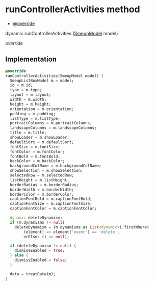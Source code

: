 


# runControllerActivities method







- @[override](https://api.flutter.dev/flutter/dart-core/override-constant.html)

dynamic runControllerActivities
([SmeupModel](../../smeup_models_widgets_smeup_model/SmeupModel-class.md) model)

_override_






## Implementation

```dart
@override
runControllerActivities(SmeupModel model) {
  SmeupListBoxModel m = model;
  id = m.id;
  type = m.type;
  layout = m.layout;
  width = m.width;
  height = m.height;
  orientation = m.orientation;
  padding = m.padding;
  listType = m.listType;
  portraitColumns = m.portraitColumns;
  landscapeColumns = m.landscapeColumns;
  title = m.title;
  showLoader = m.showLoader;
  defaultSort = m.defaultSort;
  fontSize = m.fontSize;
  fontColor = m.fontColor;
  fontBold = m.fontBold;
  backColor = m.backColor;
  backgroundColName = m.backgroundColName;
  showSelection = m.showSelection;
  selectedRow = m.selectedRow;
  listHeight = m.listHeight;
  borderRadius = m.borderRadius;
  borderWidth = m.borderWidth;
  borderColor = m.borderColor;
  captionFontBold = m.captionFontBold;
  captionFontSize = m.captionFontSize;
  captionFontColor = m.captionFontColor;

  dynamic deleteDynamism;
  if (m.dynamisms != null)
    deleteDynamism = (m.dynamisms as List<dynamic>).firstWhere(
        (element) => element['event'] == 'delete',
        orElse: () => null);

  if (deleteDynamism != null) {
    dismissEnabled = true;
  } else {
    dismissEnabled = false;
  }

  data = treatData(m);
}
```







